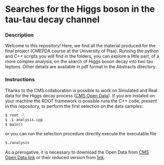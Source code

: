 # Searches for the Higgs boson in the tau-tau decay channel

### Description

Welcome to this repository! 
Here, we find all the material produced for the final project (CMEPDA course at the University of Pisa). Running the python and C++ scripts you will find in the folders, you can explore a little part, of a more complex analysis, on the search of Higgs boson decay into two tau leptons.
Other details are available in pdf format in the Abstracts directory. 

### Instructions

Thanks to the CMS collaboration is possible to work on Simulated and Real data for the Higgs decay process ([CMS Open Data](http://opendata.web.cern.ch/record/12350)).
If you are instaled on your machine the ROOT framework is possible runs the C++ code, present in this repository, to perform the first selection on the data samples:
```bash
$ root -l
$ .L analysis.cpp
$ main()
```
or you can run the selection procedure directly execute the executable file
```bash
$./analysis
```
As a prerogative, it is necessary to download the Open Data from [CMS Open Data link](http://opendata.web.cern.ch/record/12350) or their reduced version from [link](https://root.cern/files/HiggsTauTauReduced/).
